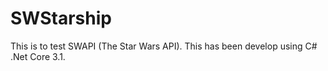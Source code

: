 # SWStarship
This is to test SWAPI (The Star Wars API). This has been develop using C# .Net Core 3.1.
